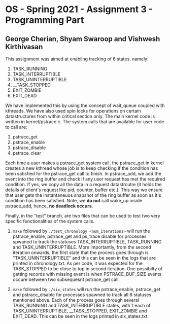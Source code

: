 # OS - Spring 2021 - Assignment 3 - Programming Part
## George Cherian, Shyam Swaroop and Vishwesh Kirthivasan

This assignment was aimed at enabling tracking of 6 states, namely:

1. TASK\_RUNNING
2. TASK\_INTERRUPTIBLE
3. TASK\_UNINTERRUPTIBLE
4. \_\_TASK\_STOPPED
5. EXIT\_ZOMBIE
6. EXIT\_DEAD

We have implemented this by using the concept of wait\_queue coupled with kthreads. We have also used spin locks for operations on certain datastructures from within critical section only. The main kernel code is written in kernel/pstrace.c. The system calls that are available for user code to call are:

1. pstrace\_get
2. pstrace\_enable
3. pstrace\_disable
4. pstrace\_clear

Each time a user makes a pstrace_get system call, the pstrace_get in kernel creates a new kthread whose job is to keep checking if the condition has been satisfied for the pstrace_get call to finish. In pstrace_add, we add the event into the ring buffer and check if any user request has met the required condition. If yes, we copy all the data in a request datastrcutre (it holds the details of client's request like pid, counter, buffer etc.). This way we ensure that user gets the instantaneuos snapshot of the ring buffer as soon as it's condition has been satisfied. Note, we **do not** call wake_up inside pstrace_add, hence, **no deadlock occurs**.

Finally, in the "test" branch, are two files that can be used to test two very specific functionalities of the system calls. 

1. `make` followed by ```./test_chronology <num_iterations>``` will run the pstrace_enable, pstrace\_get and ps\_trace disable for processes spwaned to track the statuses TASK_INTERRUPTIBLE, TASK\_RUNNING and TASK\_UNINTERRUPTIBLE. More importantly, from the second iteration onwards, the first state that the process goes through is "TASK\_UNINTERRUPTIBLE" and this can be seen in the logs that are printed in chronology.txt. As per code, it was expected for the TASK_STOPPED to be close to top in second iteration. One possibilty of getting records with missing event is when PSTRACE_BUF_SIZE events occure between two subsequesnt pstrace_get call.

2. `make` followed by ```./six_states``` will run the pstrace\_enable, pstrace\_get and pstrace\_disable for processes spawned to track all 6 statuses mentioned above. Each of the process goes through several TASK\_RUNNING and TASK\_INTERRUPTIBLE states, with 1 each of TASK\_UNINTERRUPTIBLE, \_\_TASK\_STOPPED, EXIT\_ZOMBIE and EXIT\_DEAD. This can be seen in the logs printed in six\_states.txt.
